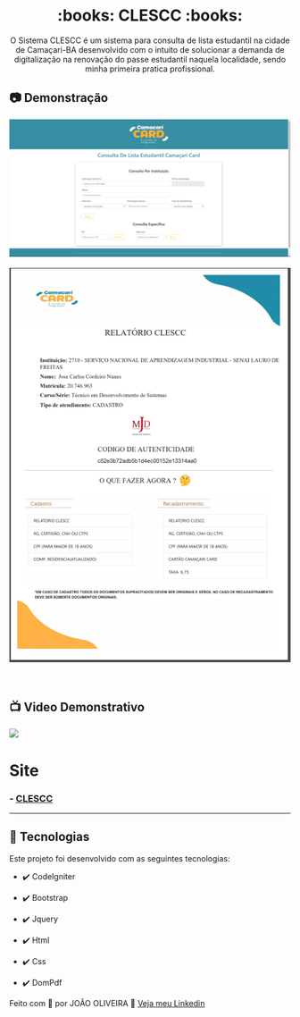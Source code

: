 <h1 align="center">:books: CLESCC :books:</h1>

<p align="center">O Sistema CLESCC é um sistema para consulta de lista estudantil na cidade de Camaçari-BA desenvolvido com o intuito de solucionar a demanda de digitalização na renovação do passe estudantil naquela localidade, sendo minha primeira pratica profissional.</p>

## :camera: Demonstração

<div align="center" >
  <img src="./git_img/img1.png"><br/><br/>
  <img src="./git_img/img2.png"><br/><br/>
</div><br/>

## :tv: Video Demonstrativo

<a href="https://youtu.be/uYLZqfUKoNg">
  <img src="https://img.shields.io/badge/Assista_o_video_demonstrativo_do_sistema-FF0000?style=for-the-badge&logo=youtube&logoColor=white"/>
</a>

# Site

### - [CLESCC](https://clescc.com.br/)



---


## 🚀 Tecnologias

Este projeto foi desenvolvido com as seguintes tecnologias:


- ✔️ CodeIgniter

- ✔️ Bootstrap

- ✔️ Jquery

- ✔️ Html

- ✔️ Css

- ✔️ DomPdf



Feito com 💜 por JOÃO OLIVEIRA 👋 [Veja meu Linkedin](https://www.linkedin.com/in/joao-php/)
<br>

